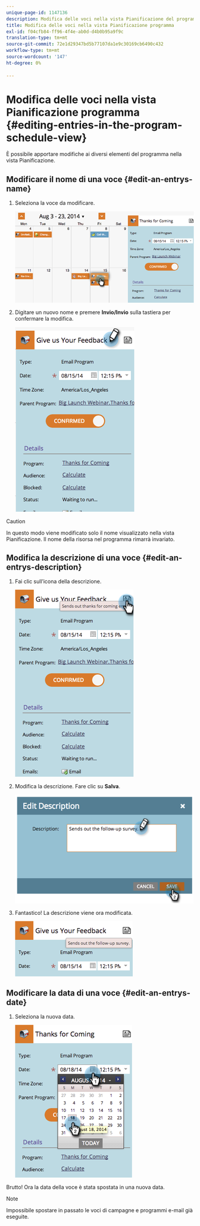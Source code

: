 ```yaml
---
unique-page-id: 1147136
description: Modifica delle voci nella vista Pianificazione del programma - Marketo Docs - Documentazione del prodotto
title: Modifica delle voci nella vista Pianificazione programma
exl-id: f04cfb84-ff96-4f4e-ab0d-d4b0b95a9f9c
translation-type: tm+mt
source-git-commit: 72e1d29347bd5b77107da1e9c30169cb6490c432
workflow-type: tm+mt
source-wordcount: '147'
ht-degree: 0%

---
```


# Modifica delle voci nella vista Pianificazione programma {#editing-entries-in-the-program-schedule-view}

È possibile apportare modifiche ai diversi elementi del programma nella vista Pianificazione.

## Modificare il nome di una voce {#edit-an-entrys-name}

1. Seleziona la voce da modificare.

   ![](assets/image2014-9-18-18-3a1-3a36.png)

1. Digitare un nuovo nome e premere **Invio/Invio** sulla tastiera per confermare la modifica.

   ![](assets/image2014-9-18-18-3a1-3a53.png)

>[!CAUTION]
>
>In questo modo viene modificato solo il nome visualizzato nella vista Pianificazione. Il nome della risorsa nel programma rimarrà invariato.

## Modifica la descrizione di una voce {#edit-an-entrys-description}

1. Fai clic sull’icona della descrizione.

   ![](assets/image2014-9-18-18-3a3-3a7.png)

1. Modifica la descrizione. Fare clic su **Salva**.

   ![](assets/image2014-9-18-18-3a3-3a22.png)

1. Fantastico! La descrizione viene ora modificata.

   ![](assets/image2014-9-18-18-3a3-3a48.png)

## Modificare la data di una voce {#edit-an-entrys-date}

1. Seleziona la nuova data.

   ![](assets/image2014-9-18-18-3a4-3a39.png)

Brutto! Ora la data della voce è stata spostata in una nuova data.

>[!NOTE]
>
> Impossibile spostare in passato le voci di campagne e programmi e-mail già eseguite.
